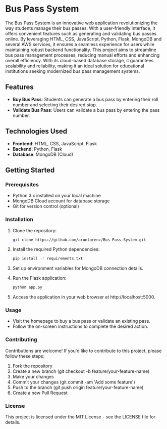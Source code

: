 # Bus Pass System

The Bus Pass System is an innovative web application revolutionizing the way students manage their bus passes. With a user-friendly interface, it offers convenient features such as generating and validating bus passes online. By leveraging HTML, CSS, JavaScript, Python, Flask, MongoDB and several AWS services, it ensures a seamless experience for users while maintaining robust backend functionality. This project aims to streamline bus pass management processes, reducing manual efforts and enhancing overall efficiency. With its cloud-based database storage, it guarantees scalability and reliability, making it an ideal solution for educational institutions seeking modernized bus pass management systems.

## Features

- **Buy Bus Pass**: Students can generate a bus pass by entering their roll number and selecting their desired stop.
- **Validate Bus Pass**: Users can validate a bus pass by entering the pass number.

## Technologies Used

- **Frontend**: HTML, CSS, JavaScript, Flask
- **Backend**: Python, Flask
- **Database**: MongoDB (Cloud)

## Getting Started

### Prerequisites

- Python 3.x installed on your local machine
- MongoDB Cloud account for database storage
- Git for version control (optional)

### Installation

1. Clone the repository:

   ```bash
   git clone https://github.com/arunlorenz/Bus-Pass-System.git
   
2. Install the required Python dependencies:

    ```bash
    pip install -r requirements.txt
    ```

3. Set up environment variables for MongoDB connection details.
  
4. Run the Flask application:
    ```bash
    python app.py
    ```

5. Access the application in your web browser at http://localhost:5000.

### Usage
- Visit the homepage to buy a bus pass or validate an existing pass.
- Follow the on-screen instructions to complete the desired action.


### Contributing
Contributions are welcome! If you'd like to contribute to this project, please follow these steps:

1. Fork the repository
2. Create a new branch (git checkout -b feature/your-feature-name)
3. Make your changes
4. Commit your changes (git commit -am 'Add some feature')
5. Push to the branch (git push origin feature/your-feature-name)
6. Create a new Pull Request

### License
This project is licensed under the MIT License - see the LICENSE file for details.
